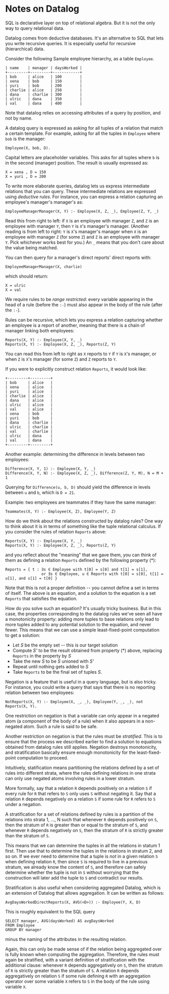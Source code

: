 
# Notes on Datalog

SQL is declarative layer on top of relational algebra. But it is not
the only way to query relational data.

Datalog comes from deductive databases. It's an alternative to SQL
that lets you write recursive queries. It is especially useful for
recursive (hierarchical) data.

Consider the following Sample employee hierarchy, as a table `Employee`. 

    
    | name    | manager | daysWorked |
    +---------+---------+------------+
    | bob     | alice   | 100        |
    | xena    | bob     | 150        |
    | yuri    | bob     | 200        |
    | charlie | alice   | 250        |
    | dana    | charlie | 300        |
    | ulric   | dana    | 350        |
    | val     | dana    | 400        |
    
Note that datalog relies on accessing attributes of a query by
position, and not by name.

A datalog query is expressed as asking for all tuples of a relation
that match a certain template. For example, asking for all the tuples
in `Employee` where `bob` is the manager:

    Employee(X, bob, D).
    
Capital letters are placeholder variables. This asks for all tuples
where `b` is in the second (manager) position. The result is usually
expressed as:

    X = xena , D = 150
    X = yuri , D = 200

To write more elaborate queries, datalog lets us express intermediate
relations that you can query. These intermediate relations are
expressed using _deductive rules_. For instance, you can express
a relation capturing an employee's manager's manager's as:

    EmployeeManagerManager(X, Y) :- Employee(X, Z, _), Employee(Z, Y, _)

Read this from right to left: if `X` is an employee with manager `Z`, and
`Z` is an employee with manager `Y`, then `Y` is `X`'s manager's
manager. (Another reading is from left to right: `Y` is `X`'s manager's
manager when `X` is an employee with manager `Z` (for some `Z`) and `Z` is an
employee with manager `Y`. Pick whichever works best for you.) An `_`
means that you don't care about the value being matched.

You can then query for a manager's direct reports' direct reports
with:

    EmployeeManagerManager(X, charlie)

which should return:

    X = ulric
    X = val

We require rules to be _range restricted_: every variable appearing
in the head of a rule (before the `:-`) must also appear in the
body of the rule (after the `:-`).

Rules can be recursive, which lets you express a relation capturing
whether an employee is a report of another, meaning that there is a
chain of manager linking both employees:

    Reports(X, Y) :- Employee(X, Y, _)
    Reports(X, Y) :- Employee(X, Z, _), Reports(Z, Y)

You can read this from left to right as `X` reports to `Y` if `Y` is
`X`'s manager, or when `Z` is `X`'s manager (for some `Z`) and
`Z` reports to `Y`.

If you were to explicitly construct relation `Reports`, it would
look like:

    +---------+---------+
    | bob     | alice   |
    | xena    | alice   |
    | yuri    | alice   |
    | charlie | alice   |
    | dana    | alice   |
    | ulric   | alice   |
    | val     | alice   |
    | xena    | bob     |
    | yuri    | bob     |
    | dana    | charlie |
    | ulric   | charlie |
    | val     | charlie |
    | ulric   | dana    |
    | val     | dana    |
    +---------+---------+

Another example: determining the difference in levels between two employees:


    Difference(X, Y, 1) :- Employee(X, Y, _)
    Difference(X, Y, N) :- Employee(X, Z, _), Difference(Z, Y, M), N = M + 1

Querying for `Difference(u, b, D)` should yield the difference in
levels between `u` and `b`, which is `D = 21`.

Example: two employees are teammates if they have the same manager:

    Teammates(X, Y) :- Employee(X, Z), Employee(Y, Z)

How do we think about the relations constructed by datalog rules? One way to think about it is in terms of something like the tuple relational calculus. If you consider the rules of relation `Reports` above:

    Reports(X, Y) :- Employee(X, Y, _)
    Reports(X, Y) :- Employee(X, Z, _), Reports(Z, Y)

and you reflect about the "meaning" that we gave them, you can think
of them as defining a relation `Reports` defined by the following
property (*): 

    Reports = { t : ∃s ∈ Employee with t[0] = s[0] and t[1] = s[1], 
                    or ∃s ∈ Employee, u ∈ Reports with t[0] = s[0], t[1] = u[1], and s[1] = t[0] }

Note that this is not a proper definition -- you cannot define a set
in terms of itself. The above is an equation, and a solution to the
equation is a set `Reports` that satisfies the equation.

How do you solve such an equation? It's usually tricky business. But
in this case, the properties corresponding to the datalog rules we've
seen all have a monotonicity property: adding more tuples to base
relations only lead to more tuples added to any potential solution to
the equation, and never fewer. This means that we can use a simple
least-fixed-point computation to get a solution:

- Let _S_ be the empty set -- this is our target solution
- Compute _S'_ to be the result obtained from property (*) above, replacing `Reports` in the property by _S_
- Take the new _S_ to be _S_ unioned with _S'_
- Repeat until nothing gets added to _S_
- Take `Reports` to be the final set of tuples _S_. 

Negation is a feature that is useful in a query language, but is also
tricky. For instance, you could write a query that says that there is
no reporting relation between two employees:

    NotReports(X, Y) :- Employee(X, _, _), Employee(Y, _, _), not Reports(X, Y).

One restriction on negation is that a variable can only appear in a
negated atom (a component of the body of a rule) when it also appears
in a non-negated atom. Such a rule is said to be safe.

Another restriction on negation is that the rules must be
_stratified_. This is to ensure that the process we described earlier to
find a solution to equations obtained from datalog rules still
applies. Negation destroys monotonicity, and stratification basically
ensure enough monotonicity for the least-fixed-point computation to
proceed.

Intuitively, statification means partitioning the relations defined by
a set of rules into different strata, where the rules defining
relations in one strata can only use negated atoms involving rules in
a lower stratum.

More formally, say that a relation `R` depends positively on a
relation `S` if every rule for `R` that refers to `S` only uses `S`
without negating it. Say that a relation `R` depends negatively on a
relation `S` if some rule for `R` refers to `S` under a negation.

A stratification for a set of relations defined by rules is a
partition of the relations into strata 1, ..., N such that whenever
`R` depends positively on `S`, then the stratum of `R` is greater than
or equal to the stratum of `S`, and whenever `R` depends negatively on
`S`, then the stratum of `R` is strictly greater than the stratum of
`S`.

This means that we can determine the tuples in all the relations in
statum 1 first. Then use that to determine the tuples in the relations
in stratum 2, and so on. If we ever need to determine that a tuple is
_not_ in a given relation `S` when defining relation `R`, then
since `S` is required to live in a previous stratum, we already know
the content of `S`, and therefore can safely determine whether the
tuple is not in `S` without worrying that the construction will later
add the tuple to `S` and contradict our results. 

Stratification is also useful when considering aggregated Datalog,
which is an extension of Datalog that allows aggregation. It can be
written as follows:

    AvgDaysWorkedDirectReports(X, AVG(<D>)) :- Employee(Y, X, D)

This is roughly equivalent to the SQL query

    SELECT manager, AVG(daysWorked) AS avgDaysWorked
    FROM Employee
    GROUP BY manager

minus the naming of the attributes in the resulting relation.

Again, this can only be made sense of if the relation being aggregated
over is fully known when computing the aggregation. Therefore, the
rules must again be stratified, with a variant definition of
stratification with the additional clause: whenever `R` depends
aggregatively on `S`, then the stratum of `R` is strictly greater than
the stratum of `S`. A relation `R` depends aggregatively on relation
`S` if some rule defining `R` with an aggregation operator over some
variable `X` refers to `S` in the body of the rule using variable
`X`.
